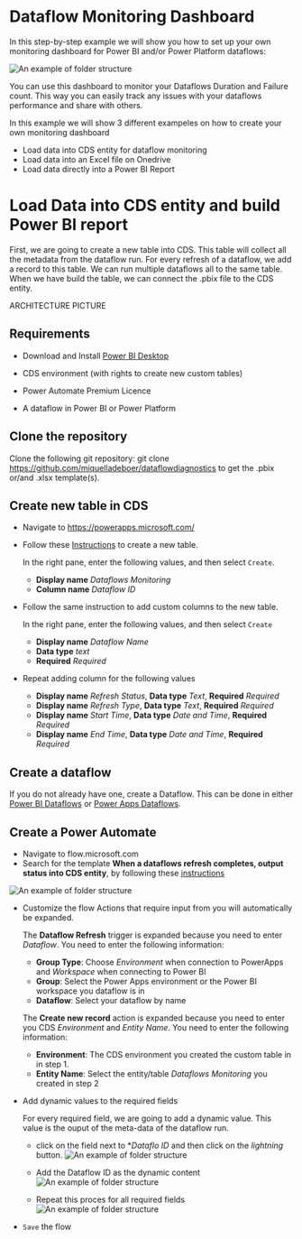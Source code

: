 # Dataflow Monitoring Dashboard
In this step-by-step example we will show you how to set up your own monitoring dashboard for Power BI and/or Power Platform dataflows:

![An example of folder structure](images/dashboardoverview.PNG)

You can use this dashboard to monitor your Dataflows Duration and Failure count. This way you can easily track any issues with your dataflows performance and share with others.

In this example we will show 3 different exampeles on how to create your own monitoring dashboard
* Load data into CDS entity for dataflow monitoring
* Load data into an Excel file on Onedrive
* Load data directly into a Power BI Report

# Load Data into CDS entity and build Power BI report 
First, we are going to create a new table into CDS. This table will collect all the metadata from the dataflow run. For every refresh of a dataflow, we add a record to this table. We can run multiple dataflows all to the same table. When we have build the table, we can connect the .pbix file to the CDS entity.

ARCHITECTURE PICTURE

## Requirements

* Download and Install [Power BI Desktop](https://www.microsoft.com/en-us/download/details.aspx?id=58494)

* CDS environment (with rights to create new custom tables)

* Power Automate Premium Licence

* A dataflow in Power BI or Power Platform

## Clone the repository

Clone the following git repository: git clone  https://github.com/miquelladeboer/dataflowdiagnostics
to get the .pbix or/and .xlsx template(s).

## Create new table in CDS
* Navigate to https://powerapps.microsoft.com/
* Follow these [Instructions](https://docs.microsoft.com/en-us/powerapps/maker/common-data-service/create-custom-entity) to create a new table.

    In the right pane, enter the following values, and then select `Create`.
    * **Display name**  *Dataflows Monitoring*
    * **Column name**   *Dataflow ID*
* Follow the same instruction to add custom columns to the new table.

    In the right pane, enter the following values, and then select `Create`
    * **Display name** *Dataflow Name*
    * **Data type** *text*
    * **Required** *Required*
* Repeat adding column for the following values
    * **Display name** *Refresh Status*, **Data type** *Text*, **Required** *Required*
    * **Display name** *Refresh Type*, **Data type** *Text*, **Required** *Required*
    * **Display name** *Start Time*, **Data type** *Date and Time*, **Required** *Required*
    * **Display name** *End Time*, **Data type** *Date and Time*, **Required** *Required*



## Create a dataflow
If you do not already have one, create a Dataflow. This can be done in either [Power BI Dataflows](https://docs.microsoft.com/en-us/power-bi/transform-model/dataflows/dataflows-introduction-self-service) or [Power Apps Dataflows](https://docs.microsoft.com/en-us/powerapps/maker/common-data-service/create-and-use-dataflows).

## Create a Power Automate
* Navigate to flow.microsoft.com
* Search for the template **When a dataflows refresh completes, output status into CDS entity**, by following these [instructions](https://docs.microsoft.com/en-us/power-automate/get-started-logic-template)

![An example of folder structure](images/connector.PNG)

* Customize the flow
    Actions that require input from you will automatically be expanded.

   The **Dataflow Refresh** trigger is expanded because you need to enter *Dataflow*. You need to enter the following information:
   * **Group Type**: Choose *Environment* when connection to PowerApps and *Workspace* when connecting to Power BI
    * **Group**: Select the Power Apps environment or the Power BI workspace you dataflow is in
    * **Dataflow**: Select your dataflow by name

     The **Create new record** action is expanded because you need to enter you CDS *Environment* and *Entity Name*. You need to enter the following information:
   * **Environment**: The CDS environment you created the custom table in in step 1.
    * **Entity Name**: Select the entity/table *Dataflows Monitoring* you created in step 2

* Add dynamic values to the required fields

    For every required field, we are going to add a dynamic value. This value is the ouput of the meta-data of the dataflow run. 
    * click on the field  next to **Dataflo ID* and then click on the *lightning* button.
![An example of folder structure](images/dynamic.PNG)

    * Add the Dataflow ID as the dynamic content
![An example of folder structure](images/dataflowid.PNG)

    * Repeat this proces for all required fields
![An example of folder structure](images/final.PNG)  

* `Save` the flow

